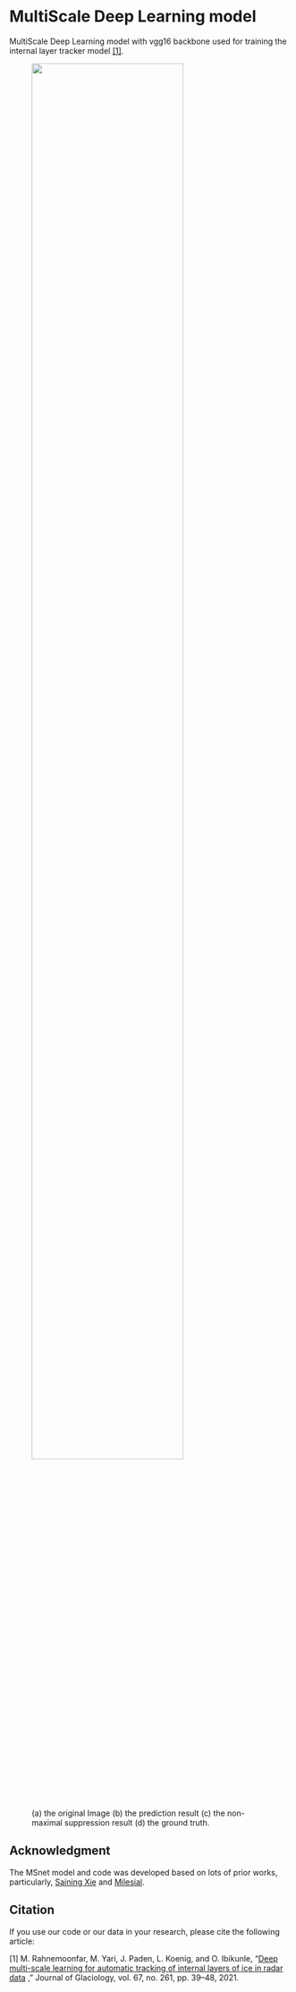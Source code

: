 # MultiScale Deep Learning model
MultiScale Deep Learning model with vgg16 backbone used for training the internal layer tracker model [[1]](#1).

<figure>
    <img src="http://yari.is.umbc.edu/images/fig4.png" width=80%>
    <figcaption>  (a) the original Image (b) the prediction result (c) the non-maximal suppression
result (d) the ground truth. </figcaption>
</figure>


## Acknowledgment 
The MSnet model and code was developed based on lots of prior works, particularly, [Saining Xie](https://github.com/s9xie/hed) and [Milesial](https://github.com/milesial/Pytorch-UNet).

## Citation 
If you use our code or our data in your research, please cite the following article:

<a id="1">[1]</a> 
M. Rahnemoonfar, M. Yari, J. Paden, L. Koenig, and O. Ibikunle, “[Deep multi-scale learning for automatic tracking of internal layers of ice in radar data](https://doi.org/10.1017/jog.2020.80) ,” Journal of Glaciology, vol. 67, no. 261, pp. 39–48, 2021.